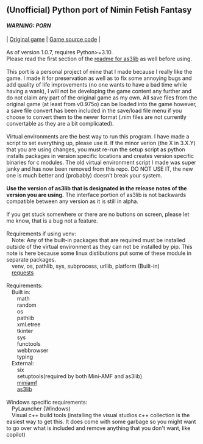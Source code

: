 <h2>(Unofficial) Python port of Nimin Fetish Fantasy</h2>
<h4><i>WARNING: PORN</i></h4>
| <a href="https://www.furaffinity.net/view/12638483/">Original game</a> | <a href="https://github.com/ajdelguidice/nimin-source">Game source code</a> |
<br><br>As of version 1.0.7, requires Python>=3.10.
<br>Please read the first section of the <a href="https://github.com/ajdelguidice/python-as3lib/blob/main/README.md">readme for as3lib</a> as well before using.
<br><br>This port is a personal project of mine that I made because I really like the game. I made it for preservation as well as to fix some annoying bugs and add quality of life improvements (no one wants to have a bad time while having a wank), I will not be developing the game content any further and do not claim any part of the original game as my own. All save files from the original game (at least from v0.975o) can be loaded into the game however, a save file convert has been included in the save/load file menu if you choose to convert them to the newer format (.nim files are not currently convertable as they are a bit complicated).
<br><br>Virtual environments are the best way to run this program. I have made a script to set everything up, please use it. If the minor verion (the X in 3.X.Y) that you are using changes, you must re-run the setup script as python installs packages in version specific locations and creates version specific binaries for c modules. The old virtual environment script I made was super janky and has now been removed from this repo. DO NOT USE IT, the new one is much better and (probably) doesn't break your system.
<br><br><b>Use the version of as3lib that is designated in the release notes of the version you are using.</b> The interface portion of as3lib is not backwards compatible between any version as it is still in alpha.
<br><br>If you get stuck somewhere or there are no buttons on screen, please let me know, that is a bug not a feature.
<br><br>Requirements if using venv:
<br>&emsp;Note: Any of the built-in packages that are required must be installed outside of the virtual environment as they can not be installed by pip. This note is here because some linux distibutions put some of these module in separate packages.
<br>&emsp;venv, os, pathlib, sys, subprocess, urllib, platform (Built-in)
<br>&emsp;<a href="https://pypi.org/project/requests/">requests</a>
<br><br>Requirements:
<br>&emsp;Built in:
<br>&emsp;&emsp;math
<br>&emsp;&emsp;random
<br>&emsp;&emsp;os
<br>&emsp;&emsp;pathlib
<br>&emsp;&emsp;xml.etree
<br>&emsp;&emsp;tkinter
<br>&emsp;&emsp;sys
<br>&emsp;&emsp;functools
<br>&emsp;&emsp;webbrowser
<br>&emsp;&emsp;typing
<br>&emsp;External:
<br>&emsp;&emsp;six
<br>&emsp;&emsp;setuptools(required by both Mini-AMF and as3lib)
<br>&emsp;&emsp;<a href="https://pypi.org/project/Mini-AMF/">miniamf</a>
<br>&emsp;&emsp;<a href="https://pypi.org/project/as3lib/">as3lib</a>
<br><br>Windows specific requirements:
<br>&emsp;PyLauncher (Windows)
<br>&emsp;Visual c++ build tools (installing the visual studios c++ collection is the easiest way to get this. It does come with some garbage so you might want to go over what is included and remove anything that you don't want, like copilot)
